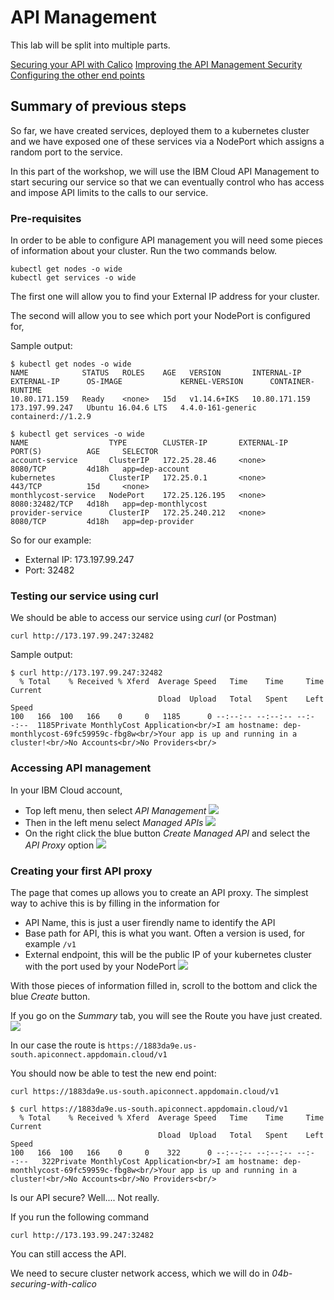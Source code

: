 # API Management

This lab will be split into multiple parts.

[Securing your API with Calico](04b-securing-with-calico.md)
[Improving the API Management Security](04d-improving-apim-security.md)
[Configuring the other end points](04e-configuring-other-end-points.md)

## Summary of previous steps

So far, we have created services, deployed them to a kubernetes cluster and we have exposed one of these services via a NodePort which assigns a random port to the service.

In this part of the workshop, we will use the IBM Cloud API Management to start securing our service so that we can eventually control who has access and impose API limits to the calls to our service.

### Pre-requisites

In order to be able to configure API management you will need some pieces of information about your cluster. Run the two commands below.

```
kubectl get nodes -o wide
kubectl get services -o wide
```

The first one will allow you to find your External IP address for your cluster.

The second will allow you to see which port your NodePort is configured for,

Sample output: 
```
$ kubectl get nodes -o wide
NAME            STATUS   ROLES    AGE   VERSION       INTERNAL-IP     EXTERNAL-IP      OS-IMAGE             KERNEL-VERSION      CONTAINER-RUNTIME
10.80.171.159   Ready    <none>   15d   v1.14.6+IKS   10.80.171.159   173.197.99.247   Ubuntu 16.04.6 LTS   4.4.0-161-generic   containerd://1.2.9

$ kubectl get services -o wide
NAME                  TYPE        CLUSTER-IP       EXTERNAL-IP   PORT(S)          AGE     SELECTOR
account-service       ClusterIP   172.25.28.46     <none>        8080/TCP         4d18h   app=dep-account
kubernetes            ClusterIP   172.25.0.1       <none>        443/TCP          15d     <none>
monthlycost-service   NodePort    172.25.126.195   <none>        8080:32482/TCP   4d18h   app=dep-monthlycost
provider-service      ClusterIP   172.25.240.212   <none>        8080/TCP         4d18h   app=dep-provider

```

So for our example:
- External IP: 173.197.99.247
- Port: 32482

### Testing our service using curl

We should be able to access our service using *curl* (or Postman)
```
curl http://173.197.99.247:32482
```

Sample output:
```
$ curl http://173.197.99.247:32482
  % Total    % Received % Xferd  Average Speed   Time    Time     Time  Current
                                 Dload  Upload   Total   Spent    Left  Speed
100   166  100   166    0     0   1185      0 --:--:-- --:--:-- --:--:--  1185Private MonthlyCost Application<br/>I am hostname: dep-monthlycost-69fc59959c-fbg8w<br/>Your app is up and running in a cluster!<br/>No Accounts<br/>No Providers<br/>

```

### Accessing API management

In your IBM Cloud account, 
- Top left menu, then select *API Management*
![](images/01-API-Management.png)
- Then in the left menu select *Managed APIs*
![](images/02-Managed-APIs.png)
- On the right click the blue button *Create Managed API* and select the *API Proxy* option
![](images/03-API-Proxy.png)

### Creating your first API proxy

The page that comes up allows you to create an API proxy. The simplest way to achive this is by filling in the information for
- API Name, this is just a user firendly name to identify the API
- Base path for API, this is what you want. Often a version is used, for example `/v1`
- External endpoint, this will be the public IP of your kubernetes cluster with the port used by your NodePort
![](images/04-API-Info.png)

With those pieces of information filled in, scroll to the bottom and click the blue *Create* button.

If you go on the *Summary* tab, you will see the Route you have just created.
![](images/05-Summary.png)

In our case the route is `https://1883da9e.us-south.apiconnect.appdomain.cloud/v1`

You should now be able to test the new end point:
```
curl https://1883da9e.us-south.apiconnect.appdomain.cloud/v1
```

```
$ curl https://1883da9e.us-south.apiconnect.appdomain.cloud/v1
  % Total    % Received % Xferd  Average Speed   Time    Time     Time  Current
                                 Dload  Upload   Total   Spent    Left  Speed
100   166  100   166    0     0    322      0 --:--:-- --:--:-- --:--:--   322Private MonthlyCost Application<br/>I am hostname: dep-monthlycost-69fc59959c-fbg8w<br/>Your app is up and running in a cluster!<br/>No Accounts<br/>No Providers<br/>

```


Is our API secure? Well.... Not really.

If you run the following command

`curl http://173.193.99.247:32482`

You can still access the API.

We need to secure cluster network access, which we will do in *04b-securing-with-calico*